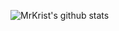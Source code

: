 ![MrKrist's github stats](https://github-readme-stats.vercel.app/api?username=sergii-python-developer&show_icons=true&theme=dracula)
